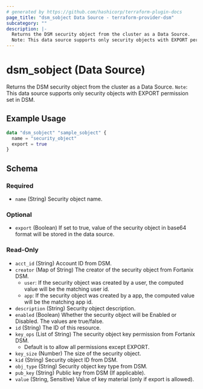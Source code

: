 ```yaml
---
# generated by https://github.com/hashicorp/terraform-plugin-docs
page_title: "dsm_sobject Data Source - terraform-provider-dsm"
subcategory: ""
description: |-
  Returns the DSM security object from the cluster as a Data Source.
  Note: This data source supports only security objects with EXPORT permission set in DSM.
---
```


# dsm_sobject (Data Source)

Returns the DSM security object from the cluster as a Data Source.
`Note`: This data source supports only security objects with EXPORT permission set in DSM.

## Example Usage

```terraform
data "dsm_sobject" "sample_sobject" {
  name = "security_object"
  export = true
}
```

<!-- schema generated by tfplugindocs -->
## Schema

### Required

- `name` (String) Security object name.

### Optional

- `export` (Boolean) If set to true, value of the security object in base64 format will be stored in the data source.

### Read-Only

- `acct_id` (String) Account ID from DSM.
- `creator` (Map of String) The creator of the security object from Fortanix DSM.
   * `user`: If the security object was created by a user, the computed value will be the matching user id.
   * `app`: If the security object was created by a app, the computed value will be the matching app id.
- `description` (String) Security object description.
- `enabled` (Boolean) Whether the security object will be Enabled or Disabled. The values are true/false.
- `id` (String) The ID of this resource.
- `key_ops` (List of String) The security object key permission from Fortanix DSM.
   * Default is to allow all permissions except EXPORT.
- `key_size` (Number) The size of the security object.
- `kid` (String) Security object ID from DSM.
- `obj_type` (String) Security object key type from DSM.
- `pub_key` (String) Public key from DSM (If applicable).
- `value` (String, Sensitive) Value of key material (only if export is allowed).
